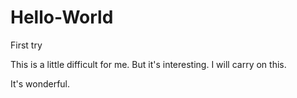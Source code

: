 Hello-World
===========

First try

This is a little difficult for me. But it's interesting. I will carry on this.

It's wonderful.
